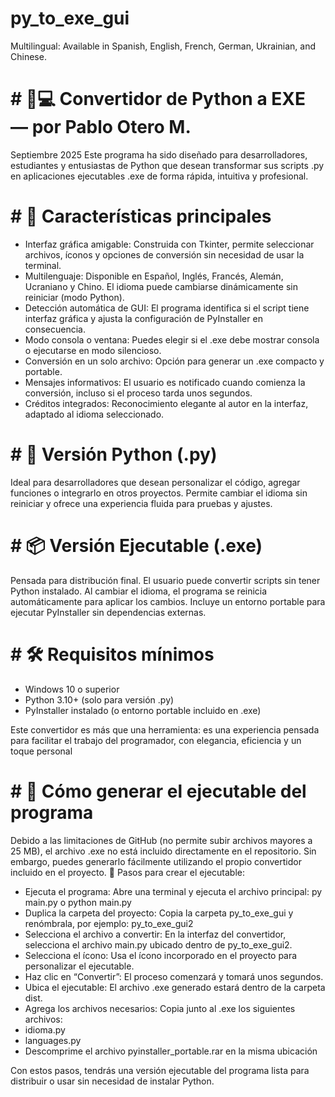# py_to_exe_gui

Multilingual: Available in Spanish, English, French, German, Ukrainian, and Chinese.

# # 🐍💻 Convertidor de Python a EXE — por Pablo Otero M.
Septiembre 2025
Este programa ha sido diseñado para desarrolladores, estudiantes y entusiastas de Python que desean transformar sus scripts .py en aplicaciones ejecutables .exe de forma rápida, intuitiva y profesional.

# # 🎯 Características principales
- Interfaz gráfica amigable: Construida con Tkinter, permite seleccionar archivos, íconos y opciones de conversión sin necesidad de usar la terminal.
- Multilenguaje: Disponible en Español, Inglés, Francés, Alemán, Ucraniano y Chino. El idioma puede cambiarse dinámicamente sin reiniciar (modo Python).
- Detección automática de GUI: El programa identifica si el script tiene interfaz gráfica y ajusta la configuración de PyInstaller en consecuencia.
- Modo consola o ventana: Puedes elegir si el .exe debe mostrar consola o ejecutarse en modo silencioso.
- Conversión en un solo archivo: Opción para generar un .exe compacto y portable.
- Mensajes informativos: El usuario es notificado cuando comienza la conversión, incluso si el proceso tarda unos segundos.
- Créditos integrados: Reconocimiento elegante al autor en la interfaz, adaptado al idioma seleccionado.

# # 🧩 Versión Python (.py)
Ideal para desarrolladores que desean personalizar el código, agregar funciones o integrarlo en otros proyectos. Permite cambiar el idioma sin reiniciar y ofrece una experiencia fluida para pruebas y ajustes.

# # 📦 Versión Ejecutable (.exe)
Pensada para distribución final. El usuario puede convertir scripts sin tener Python instalado. Al cambiar el idioma, el programa se reinicia automáticamente para aplicar los cambios. Incluye un entorno portable para ejecutar PyInstaller sin dependencias externas.

# # 🛠️ Requisitos mínimos
- Windows 10 o superior
- Python 3.10+ (solo para versión .py)
- PyInstaller instalado (o entorno portable incluido en .exe)

Este convertidor es más que una herramienta: es una experiencia pensada para facilitar el trabajo del programador, con elegancia, eficiencia y un toque personal

# # 📝 Cómo generar el ejecutable del programa
Debido a las limitaciones de GitHub (no permite subir archivos mayores a 25 MB), el archivo .exe no está incluido directamente en el repositorio. Sin embargo, puedes generarlo fácilmente utilizando el propio convertidor incluido en el proyecto.
🔧 Pasos para crear el ejecutable:
- Ejecuta el programa:
Abre una terminal y ejecuta el archivo principal:
py main.py o python main.py
- Duplica la carpeta del proyecto:
Copia la carpeta py_to_exe_gui y renómbrala, por ejemplo: py_to_exe_gui2
- Selecciona el archivo a convertir:
En la interfaz del convertidor, selecciona el archivo main.py ubicado dentro de py_to_exe_gui2.
- Selecciona el ícono:
Usa el ícono incorporado en el proyecto para personalizar el ejecutable.
- Haz clic en “Convertir”:
El proceso comenzará y tomará unos segundos.
- Ubica el ejecutable:
El archivo .exe generado estará dentro de la carpeta dist.
- Agrega los archivos necesarios:
Copia junto al .exe los siguientes archivos:
- idioma.py
- languages.py
- Descomprime el archivo pyinstaller_portable.rar en la misma ubicación

Con estos pasos, tendrás una versión ejecutable del programa lista para distribuir o usar sin necesidad de instalar Python.
